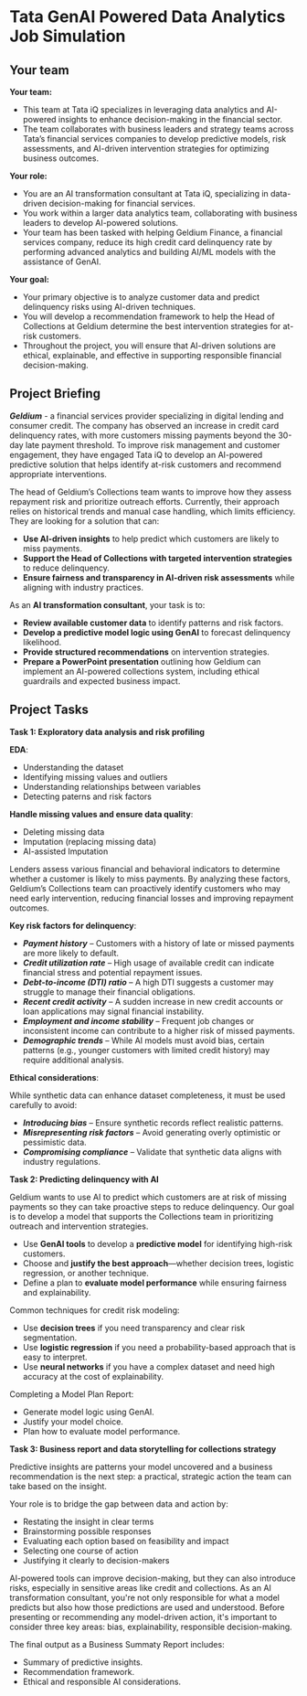 # Tata GenAI Powered Data Analytics Job Simulation

## Your team

**Your team:**
- This team at Tata iQ specializes in leveraging data analytics and AI-powered insights to enhance decision-making in the financial sector.
- The team collaborates with business leaders and strategy teams across Tata’s financial services companies to develop predictive models, risk assessments, and AI-driven intervention strategies for optimizing business outcomes.
  
**Your role:**
- You are an AI transformation consultant at Tata iQ, specializing in data-driven decision-making for financial services.
- You work within a larger data analytics team, collaborating with business leaders to develop AI-powered solutions.
- Your team has been tasked with helping Geldium Finance, a financial services company, reduce its high credit card delinquency rate by performing advanced analytics and building AI/ML models with the assistance of GenAI.

**Your goal:**
- Your primary objective is to analyze customer data and predict delinquency risks using AI-driven techniques.
- You will develop a recommendation framework to help the Head of Collections at Geldium determine the best intervention strategies for at-risk customers.
- Throughout the project, you will ensure that AI-driven solutions are ethical, explainable, and effective in supporting responsible financial decision-making.

## Project Briefing 

**_Geldium_** - a financial services provider specializing in digital lending and consumer credit. The company has observed an increase in credit card delinquency rates, with more customers missing payments beyond the 30-day late payment threshold. To improve risk management and customer engagement, they have engaged Tata iQ to develop an AI-powered predictive solution that helps identify at-risk customers and recommend appropriate interventions.

The head of Geldium’s Collections team wants to improve how they assess repayment risk and prioritize outreach efforts. Currently, their approach relies on historical trends and manual case handling, which limits efficiency. They are looking for a solution that can:

- **Use AI-driven insights** to help predict which customers are likely to miss payments.
- **Support the Head of Collections with targeted intervention strategies** to reduce delinquency.
- **Ensure fairness and transparency in AI-driven risk assessments** while aligning with industry practices.
 
As an **AI transformation consultant**, your task is to:

- **Review available customer data** to identify patterns and risk factors.
- **Develop a predictive model logic using GenAI** to forecast delinquency likelihood.
- **Provide structured recommendations** on intervention strategies.
- **Prepare a PowerPoint presentation** outlining how Geldium can implement an AI-powered collections system, including ethical guardrails and expected business impact.

## Project Tasks

**Task 1: Exploratory data analysis and risk profiling**

**EDA**: 
  - Understanding the dataset
  - Identifying missing values and outliers
  - Understanding relationships between variables
  - Detecting paterns and risk factors

**Handle missing values and ensure data quality**: 
  - Deleting missing data
  - Imputation (replacing missing data)
  - AI-assisted Imputation

Lenders assess various financial and behavioral indicators to determine whether a customer is likely to miss payments. By analyzing these factors, Geldium’s Collections team can proactively identify customers who may need early intervention, reducing financial losses and improving repayment outcomes.

**Key risk factors for delinquency**:  
  - **_Payment history_** – Customers with a history of late or missed payments are more likely to default.
  - **_Credit utilization rate_** – High usage of available credit can indicate financial stress and potential repayment issues.
  - **_Debt-to-income (DTI) ratio_** – A high DTI suggests a customer may struggle to manage their financial obligations.
  - **_Recent credit activity_** – A sudden increase in new credit accounts or loan applications may signal financial instability.
  - **_Employment and income stability_** – Frequent job changes or inconsistent income can contribute to a higher risk of missed payments.
  - **_Demographic trends_** – While AI models must avoid bias, certain patterns (e.g., younger customers with limited credit history) may require additional analysis.

**Ethical considerations**:

  While synthetic data can enhance dataset completeness, it must be used carefully to avoid:
  - **_Introducing bias_** – Ensure synthetic records reflect realistic patterns.
  - **_Misrepresenting risk factors_** – Avoid generating overly optimistic or pessimistic data.
  - **_Compromising compliance_** – Validate that synthetic data aligns with industry regulations.

**Task 2: Predicting delinquency with AI**

Geldium wants to use AI to predict which customers are at risk of missing payments so they can take proactive steps to reduce delinquency. Our goal is to develop a model that supports the Collections team in prioritizing outreach and intervention strategies.
- Use **GenAI tools** to develop a **predictive model** for identifying high-risk customers.
- Choose and **justify the best approach**—whether decision trees, logistic regression, or another technique.
- Define a plan to **evaluate model performance** while ensuring fairness and explainability.

Common techniques for credit risk modeling: 
- Use **decision trees** if you need transparency and clear risk segmentation.
- Use **logistic regression** if you need a probability-based approach that is easy to interpret.
- Use **neural networks** if you have a complex dataset and need high accuracy at the cost of explainability.

Completing a Model Plan Report: 
- Generate model logic using GenAI.
- Justify your model choice.
- Plan how to evaluate model performance.

**Task 3: Business report and data storytelling for collections strategy**

Predictive insights are patterns your model uncovered and a business recommendation is the next step: a practical, strategic action the team can take based on the insight.

Your role is to bridge the gap between data and action by:
- Restating the insight in clear terms
- Brainstorming possible responses
- Evaluating each option based on feasibility and impact
- Selecting one course of action
- Justifying it clearly to decision-makers

AI-powered tools can improve decision-making, but they can also introduce risks, especially in sensitive areas like credit and collections. As an AI transformation consultant, you're not only responsible for what a model predicts but also how those predictions are used and understood. Before presenting or recommending any model-driven action, it's important to consider three key areas: bias, explainability, responsible decision-making. 

The final output as a Business Summaty Report includes: 
- Summary of predictive insights.
- Recommendation framework.
- Ethical and responsible AI considerations.

